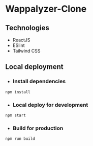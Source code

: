 # Wappalyzer-Clone

## Technologies

- ReactJS
- ESlint
- Tailwind CSS

## Local deployment

- ### Install dependencies

```
npm install
```

- ### Local deploy for development

```
npm start
```

- ### Build for production

```
npm run build
```
